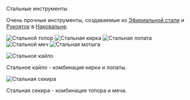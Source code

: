  Стальные инструменты

Очень прочные инструменты, создаваемые из [Эфириальной стали](soulforged_steel.md) и [Рукояток](haft.md) в [Наковальне](../blocks/anvil.md).

![Стальной топор](item:betterwithmods:steel_axe)
![Стальная кирка](item:betterwithmods:steel_pickaxe)
![Стальная лопата](item:betterwithmods:steel_shovel)
![Стальной меч](item:betterwithmods:steel_sword)
![Стальная мотыга](item:betterwithmods:steel_hoe)

![Стальное кайло](item:betterwithmods:steel_mattock)

Стальное кайло - комбинация кирки и лопаты.  

![Стальная секира](item:betterwithmods:steel_battleaxe)

Стальная секира - комбинация топора и меча.  
